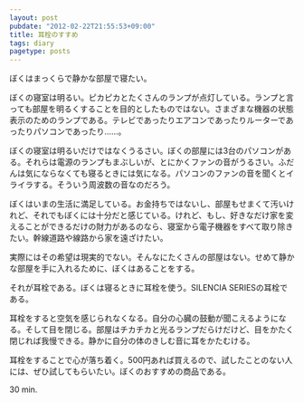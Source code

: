 ```yaml
---
layout: post
pubdate: "2012-02-22T21:55:53+09:00"
title: 耳栓のすすめ
tags: diary
pagetype: posts
---
```

ぼくはまっくらで静かな部屋で寝たい。

ぼくの寝室は明るい。ピカピカとたくさんのランプが点灯している。ランプと言っても部屋を明るくすることを目的としたものではない。さまざまな機器の状態表示のためのランプである。テレビであったりエアコンであったりルーターであったりパソコンであったり……。

ぼくの寝室は明るいだけではなくうるさい。ぼくの部屋には3台のパソコンがある。それらは電源のランプもまぶしいが、とにかくファンの音がうるさい。ふだんは気にならなくても寝るときには気になる。パソコンのファンの音を聞くとイライラする。そういう周波数の音なのだろう。

ぼくはいまの生活に満足している。お金持ちではないし、部屋もせまくて汚いけれど、それでもぼくには十分だと感じている。けれど、もし、好きなだけ家を変えることができるだけの財力があるのなら、寝室から電子機器をすべて取り除きたい。幹線道路や線路から家を遠ざけたい。

実際にはその希望は現実的でない。そんなにたくさんの部屋はない。せめて静かな部屋を手に入れるために、ぼくはあることをする。

それが耳栓である。ぼくは寝るときに耳栓を使う。SILENCIA SERIESの耳栓である。

耳栓をすると空気を感じられなくなる。自分の心臓の鼓動が聞こえるようになる。そして目を閉じる。部屋はチカチカと光るランプだらけだけど、目をかたく閉じれば我慢できる。静かに自分の体のきしむ音に耳をかたむける。

耳栓をすることで心が落ち着く。500円あれば買えるので、試したことのない人には、ぜひ試してもらいたい。ぼくのおすすめの商品である。

30 min.
